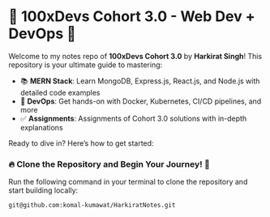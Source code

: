 # 🚀 100xDevs Cohort 3.0 - Web Dev + DevOps 🚀

Welcome to my notes repo of **100xDevs Cohort 3.0** by **Harkirat Singh**!
This repository is your ultimate guide to mastering:

- 📚 **MERN Stack**: Learn MongoDB, Express.js, React.js, and Node.js with detailed code examples
- 📝 **DevOps**: Get hands-on with Docker, Kubernetes, CI/CD pipelines, and more
- ✅ **Assignments**: Assignments of Cohort 3.0 solutions with in-depth explanations

Ready to dive in? Here’s how to get started:

### 🔥 **Clone the Repository and Begin Your Journey! 💫**

Run the following command in your terminal to clone the repository and start building locally:

```bash
git@github.com:komal-kumawat/HarkiratNotes.git

